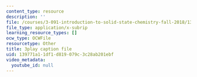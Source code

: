 ```yaml
---
content_type: resource
description: ''
file: /courses/3-091-introduction-to-solid-state-chemistry-fall-2018/139771a11df1d819079c3c28ab201ebf_fuo2j6f8yok.srt
file_type: application/x-subrip
learning_resource_types: []
ocw_type: OCWFile
resourcetype: Other
title: 3play caption file
uid: 139771a1-1df1-d819-079c-3c28ab201ebf
video_metadata:
  youtube_id: null
---
```


